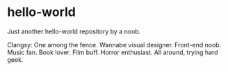 # hello-world
Just another hello-world repository by a noob. 

Clangsy: One among the fence. Wannabe visual designer. Front-end noob. Music fan. Book lover. Film buff. Horror enthusiast. All around, trying hard geek.
